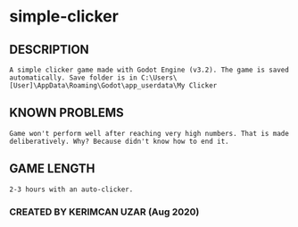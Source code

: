 # simple-clicker

## DESCRIPTION
	A simple clicker game made with Godot Engine (v3.2). The game is saved automatically. Save folder is in C:\Users\[User]\AppData\Roaming\Godot\app_userdata\My Clicker

## KNOWN PROBLEMS
	Game won't perform well after reaching very high numbers. That is made deliberatively. Why? Because didn't know how to end it.

## GAME LENGTH
	2-3 hours with an auto-clicker.

### CREATED BY KERIMCAN UZAR (Aug 2020)
